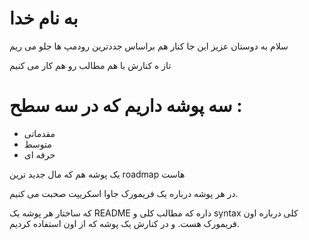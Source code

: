 #  به نام خدا

سلام به دوستان عزیز این جا  کنار هم براساس جددترین رودمپ ها جلو می ریم 

تاز ه کنارش با هم  مطالب رو هم کار می کنیم

# سه پوشه داریم که در سه سطح :
- مقدماتی 
- متوسط
- حرفه ای

یک پوشه هم که مال جدید ترین roadmap هاست

در هر  پوشه درباره یک فریمورک جاوا اسکریپت صحبت می کنیم.

که ساختار هر پوشه یک README داره که مطالب کلی و syntax کلی درباره اون فریمورک هست. و در کنارش یک پوشه که از اون استفاده کردیم.




